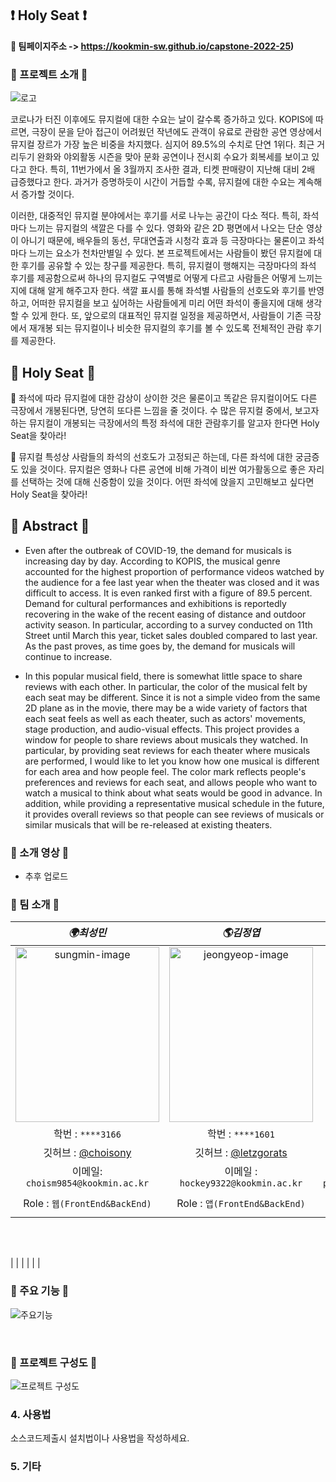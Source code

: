 ## ❗️ Holy Seat ❗️
**🎵 팀페이지주소 -> https://kookmin-sw.github.io/capstone-2022-25)**

### 📝 프로젝트 소개 📝
![로고](https://user-images.githubusercontent.com/77396189/161648406-3f7ee51f-3838-4bb0-bfba-bd3ba7c7c539.png)

 코로나가 터진 이후에도 뮤지컬에 대한 수요는 날이 갈수록 증가하고 있다. KOPIS에 따르면, 극장이 문을 닫아 접근이 어려웠던 작년에도 관객이 유료로 관람한 공연 영상에서 뮤지컬 장르가 가장 높은 비중을 차지했다. 심지어 89.5%의 수치로 단연 1위다. 
 최근 거리두기 완화와 야외활동 시즌을 맞아 문화 공연이나 전시회 수요가 회복세를 보이고 있다고 한다. 특히, 11번가에서 올 3월까지 조사한 결과, 티켓 판매량이 지난해 대비 2배 급증했다고 한다. 과거가 증명하듯이 시간이 거듭할 수록, 뮤지컬에 대한 수요는 계속해서 증가할 것이다.
 
 이러한, 대중적인 뮤지컬 분야에서는 후기를 서로 나누는 공간이 다소 적다. 특히, 좌석마다 느끼는 뮤지컬의 색깔은 다를 수 있다. 영화와 같은 2D 평면에서 나오는 단순 영상이 아니기 때문에, 배우들의 동선, 무대연출과 시청각 효과 등 극장마다는 물론이고 좌석마다 느끼는 요소가 천차만별일 수 있다. 
 본 프로젝트에서는 사람들이 봤던 뮤지컬에 대한 후기를 공유할 수 있는 창구를 제공한다. 특히, 뮤지컬이 행해지는 극장마다의 좌석 후기를 제공함으로써 하나의 뮤지컬도 구역별로 어떻게 다르고 사람들은 어떻게 느끼는지에 대해 알게 해주고자 한다.
 색깔 표시를 통해 좌석별 사람들의 선호도와 후기를 반영하고, 어떠한 뮤지컬을 보고 싶어하는 사람들에게 미리 어떤 좌석이 좋을지에 대해 생각할 수 있게 한다.
 또, 앞으로의 대표적인 뮤지컬 일정을 제공하면서, 사람들이 기존 극장에서 재개봉 되는 뮤지컬이나 비슷한 뮤지컬의 후기를 볼 수 있도록 전체적인 관람 후기를 제공한다.  

## 💺 Holy Seat 💺

👑 좌석에 따라 뮤지컬에 대한 감상이 상이한 것은 물론이고 똑같은 뮤지컬이어도 다른 극장에서 개봉된다면, 당연히 또다른 느낌을 줄 것이다. 수 많은 뮤지컬 중에서, 보고자 하는 뮤지컬이 개봉되는 극장에서의 특정 좌석에 대한 관람후기를 알고자 한다면 Holy Seat을 찾아라!

👑 뮤지컬 특성상 사람들의 좌석의 선호도가 고정되곤 하는데, 다른 좌석에 대한 궁금증도 있을 것이다. 뮤지컬은 영화나 다른 공연에 비해 가격이 비싼 여가활동으로 좋은 자리를 선택하는 것에 대해 신중함이 있을 것이다. 어떤 좌석에 앉을지 고민해보고 싶다면 Holy Seat을 찾아라!

## 📝 Abstract 📝


- Even after the outbreak of COVID-19, the demand for musicals is increasing day by day. According to KOPIS, the musical genre accounted for the highest proportion of performance videos watched by the audience for a fee last year when the theater was closed and it was difficult to access. It is even ranked first with a figure of 89.5 percent. Demand for cultural performances and exhibitions is reportedly recovering in the wake of the recent easing of distance and outdoor activity season. In particular, according to a survey conducted on 11th Street until March this year, ticket sales doubled compared to last year. As the past proves, as time goes by, the demand for musicals will continue to increase.

- In this popular musical field, there is somewhat little space to share reviews with each other. In particular, the color of the musical felt by each seat may be different. Since it is not a simple video from the same 2D plane as in the movie, there may be a wide variety of factors that each seat feels as well as each theater, such as actors' movements, stage production, and audio-visual effects. This project provides a window for people to share reviews about musicals they watched. In particular, by providing seat reviews for each theater where musicals are performed, I would like to let you know how one musical is different for each area and how people feel. The color mark reflects people's preferences and reviews for each seat, and allows people who want to watch a musical to think about what seats would be good in advance. In addition, while providing a representative musical schedule in the future, it provides overall reviews so that people can see reviews of musicals or similar musicals that will be re-released at existing theaters.


### 🎥 소개 영상 🎥

  - 추후 업로드

###  🙋 팀 소개 🙋


| **_🌍최성민_**| **_🌎김정엽_** | **_🌍박미정_**|
| :-------------------------------:|:-------------------------------: | :-------------------------------:|  
| <img src="https://user-images.githubusercontent.com/77396189/160852649-7156ab23-57da-4a6a-98ed-7117a59690a5.jpg" alt="sungmin-image" width="230px" height="280px">|<img src="https://user-images.githubusercontent.com/77396189/160841958-7d77efbf-cf60-48c4-bc50-c3def00f4b38.jpg" alt="jeongyeop-image" width="230px" height="280px">| <img src="https://user-images.githubusercontent.com/77396189/161692319-984ceac9-3223-453e-87b4-3e5c0dcafbd3.jpg" alt="mijeong-image">|
| 학번 : `****3166` |학번 : `****1601` | 학번 : `****5285` |
| 깃허브 : [@choisony](https://github.com/choisony) | 깃허브 : [@letzgorats](https://github.com/letzgorats) | 깃허브 : [@xyz-wr](https://github.com/xyz-wr)|  
| 이메일: `choism9854@kookmin.ac.kr` |이메일 : `hockey9322@kookmin.ac.kr` | 이메일: `pponi13468@kookmin.ac.kr` | 
| Role : `웹(FrontEnd&BackEnd)`| Role : `앱(FrontEnd&BackEnd)`| Role : `웹(FrontEnd&BackEnd)`|


<br>
<br>


| 
|
| 
|
| 
|
<br>

### 🎹 주요 기능 🎹

![주요기능](https://user-images.githubusercontent.com/77396189/162107777-9168ea16-7bdf-4a2e-abec-d344e6f244c0.jpg)

<br>

### 🎹 프로젝트 구성도 🎹

![프로젝트 구성도](https://user-images.githubusercontent.com/77396189/162157291-42009029-2c7d-466e-ae0f-c2ace8eb5968.jpg)

### 4. 사용법

소스코드제출시 설치법이나 사용법을 작성하세요.

### 5. 기타
